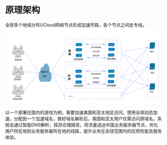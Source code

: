 # 原理架构



全球多个地域分布UCloud网络节点形成加速环路，各个节点之间走专线。  
![image](/images/pathx_image001.png)


以一个部署在国内的游戏为例，需要加速美国和亚太地区访问。使用全球动态加速，分配到一个加速域名，做好域名解析后，美国和亚太用户仅需访问原域名，系统会通过智能DNS解析，探测合理路径，将流量送达中国业务服务器节点，优化用户所在地到业务服务器所在地的线路，提升业务在全球范围内的应用性能及服务体验。
